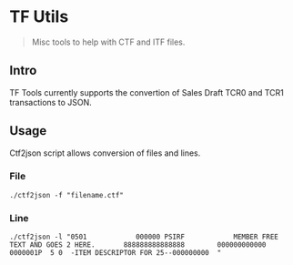 # TF Utils

> Misc tools to help with CTF and ITF files.

## Intro

TF Tools currently supports the convertion of Sales Draft TCR0 and TCR1 transactions to JSON.

## Usage

Ctf2json script allows conversion of files and lines.

### File

```shell
./ctf2json -f "filename.ctf"
```

### Line

```shell
./ctf2json -l "0501            000000 PSIRF            MEMBER FREE TEXT AND GOES 2 HERE.       888888888888888        000000000000  0000001P  5 0  -ITEM DESCRIPTOR FOR 25--000000000  "
```
